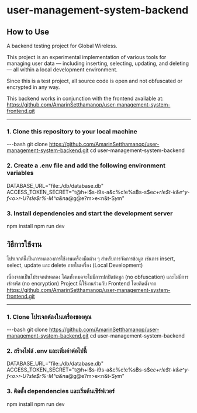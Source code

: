 # user-management-system-backend

## How to Use

A backend testing project for Global Wireless.

This project is an experimental implementation of various tools for managing user data — including inserting, selecting, updating, and deleting — all within a local development environment.

Since this is a test project, all source code is open and not obfuscated or encrypted in any way.

This backend works in conjunction with the frontend available at: https://github.com/AmarinSetthamanop/user-management-system-frontend.git

---

### 1. Clone this repository to your local machine

---bash
git clone https://github.com/AmarinSetthamanop/user-management-system-backend.git
cd user-management-system-backend

### 2. Create a .env file and add the following environment variables

DATABASE_URL="file:./db/database.db"
ACCESS_TOKEN_SECRET="t@h+i$s-i9s-a&c%c!e%s฿s-s$e*c+r!e$t-k&e^y-f<o>r-U?s!e$r%-M^a&n*a@g@e?m>e<n&t-S$y%s!t@e$m"

### 3. Install dependencies and start the development server

npm install
npm run dev






##  วิธีการใช้งาน

โปรเจกต์นี้เป็นการทดลองการใช้งานเครื่องมือต่าง ๆ สำหรับการจัดการข้อมูล เช่นการ insert, select, update และ delete ภายในเครื่อง (Local Development)

เนื่องจากเป็นโปรเจกต์ทดลอง โค้ดทั้งหมดจะไม่มีการปกปิดข้อมูล (no obfuscation) และไม่มีการเข้ารหัส (no encryption)
Project นี้ใช้งานร่วมกับ Frontend โดยติดตั้งจาก https://github.com/AmarinSetthamanop/user-management-system-frontend.git

---

### 1. Clone โปรเจกต์ลงในเครื่องของคุณ

---bash
git clone https://github.com/AmarinSetthamanop/user-management-system-backend.git
cd user-management-system-backend

### 2. สร้างไฟล์ .env และเพิ่มค่าต่อไปนี้

DATABASE_URL="file:./db/database.db"
ACCESS_TOKEN_SECRET="t@h+i$s-i9s-a&c%c!e%s฿s-s$e*c+r!e$t-k&e^y-f<o>r-U?s!e$r%-M^a&n*a@g@e?m>e<n&t-S$y%s!t@e$m"

### 3. ติดตั้ง dependencies และเริ่มต้นเซิร์ฟเวอร์

npm install
npm run dev
